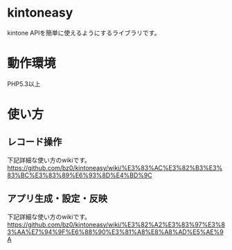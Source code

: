 # kintoneasy
kintone APIを簡単に使えるようにするライブラリです。

# 動作環境

PHP5.3以上

# 使い方

## レコード操作

下記詳細な使い方のwikiです。  
https://github.com/bz0/kintoneasy/wiki/%E3%83%AC%E3%82%B3%E3%83%BC%E3%83%89%E6%93%8D%E4%BD%9C

## アプリ生成・設定・反映

下記詳細な使い方のwikiです。  
https://github.com/bz0/kintoneasy/wiki/%E3%82%A2%E3%83%97%E3%83%AA%E7%94%9F%E6%88%90%E3%81%A8%E8%A8%AD%E5%AE%9A
